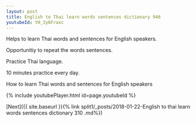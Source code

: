 ```yaml
---
layout: post
title: English to Thai learn words sentences dictionary 946 
youtubeId: YH_3y6Fraxc
---
```

 
 
Helps to learn Thai words and sentences for English speakers.

Opportunitiy to repeat the words sentences. 

Practice Thai language. 
 
10 minutes practice every day. 
 
How to learn Thai words and sentences for English speakers 
 
{% include youtubePlayer.html id=page.youtubeId %}
 
 
[Next]({{ site.baseurl }}{% link  split1/_posts/2018-01-22-English to thai learn words sentences dictionary 310 .md%})
 
